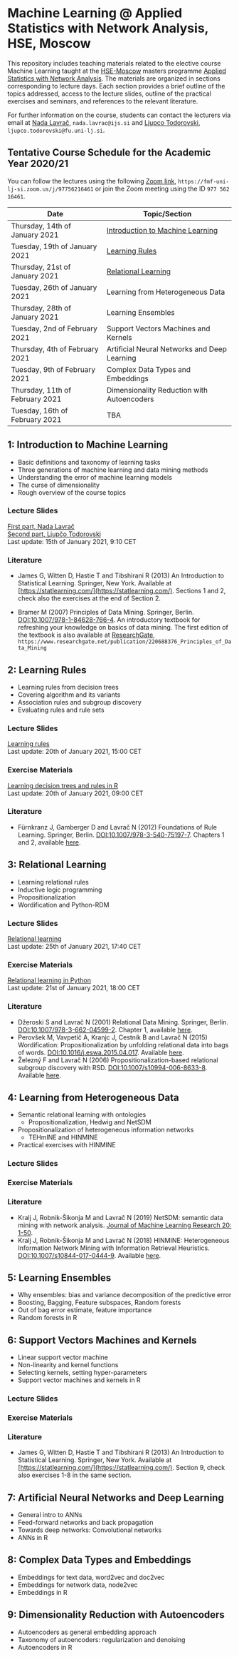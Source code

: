 # Machine Learning @ Applied Statistics with Network Analysis, HSE, Moscow

This repository includes teaching materials related to the elective course Machine Learning taught at the [HSE-Moscow](https://www.hse.ru/en/) masters programme [Applied Statistics with Network Analysis](https://www.hse.ru/en/ma/sna/). The materials are organized in sections corresponding to lecture days. Each section provides a brief outline of the topics addressed, access to the lecture slides, outline of the practical exercises and seminars, and references to the relevant literature.

For further information on the course, students can contact the lecturers via email at [Nada Lavrač](mailto:nada.lavrac@ijs.si), `nada.lavrac@ijs.si` and [Ljupco Todorovski](mailto:ljupco.todorovski@fu.uni-lj.si), `ljupco.todorovski@fu.uni-lj.si`.


## Tentative Course Schedule for the Academic Year 2020/21

You can follow the lectures using the following [Zoom link](https://fmf-uni-lj-si.zoom.us/j/97756216461), `https://fmf-uni-lj-si.zoom.us/j/97756216461` or join the Zoom meeting using the ID `977 562 16461`.

| Date                            | Topic/Section                                         |
|---------------------------------|-------------------------------------------------------|
| Thursday, 14th of January 2021  | [Introduction to Machine Learning](#1-introduction-to-machine-learning) |
| Tuesday, 19th of January 2021   | [Learning Rules](#2-leatning-rules) |
| Thursday, 21st of January 2021  | [Relational Learning](#3-relational-learning) |
| Tuesday, 26th of January 2021   | Learning from Heterogeneous Data |
| Thursday, 28th of January 2021  | Learning Ensembles |
| Tuesday, 2nd of February 2021   | Support Vectors Machines and Kernels |
| Thursday, 4th of February 2021  | Artificial Neural Networks and Deep Learning |
| Tuesday, 9th of February 2021   | Complex Data Types and Embeddings |
| Thursday, 11th of February 2021 | Dimensionality Reduction with Autoencoders |
| Tuesday, 16th of February 2021  | TBA |


## 1: Introduction to Machine Learning
* Basic definitions and taxonomy of learning tasks
* Three generations of machine learning and data mining methods
* Understanding the error of machine learning models
* The curse of dimensionality
* Rough overview of the course topics

### Lecture Slides
[First part, Nada Lavrač](http://kt.ijs.si/~ljupco/lectures/hse-moscow-ml/HSE-01-Introduction-NL.pdf)<BR/>
[Second part, Ljupčo Todorovski](http://kt.ijs.si/~ljupco/lectures/hse-moscow-ml/HSE-01-Introduction-LT.pdf)<BR/>
Last update: 15th of January 2021, 9:10 CET

### Literature
* James G, Witten D, Hastie T and Tibshirani R (2013) An Introduction to Statistical Learning. Springer, New York. Available at [https://statlearning.com/](https://statlearning.com/). Sections 1 and 2, check also the exercises at the end of Section 2.

* Bramer M (2007) Principles of Data Mining. Springer, Berlin. [DOI:10.1007/978-1-84628-766-4](https://doi.org/10.1007/978-1-84628-766-4). An introductory textbook for refreshing your knowledge on basics of data mining. The first edition of the textbook is also available at [ResearchGate](https://www.researchgate.net/publication/220688376_Principles_of_Data_Mining), `https://www.researchgate.net/publication/220688376_Principles_of_Data_Mining`


## 2: Learning Rules
* Learning rules from decision trees
* Covering algorithm and its variants
* Association rules and subgroup discovery
* Evaluating rules and rule sets

### Lecture Slides
[Learning rules](https://kt.ijs.si/~ljupco/lectures/hse-moscow-ml/HSE-02-Rule-Learning-NL.pdf)<BR/>
Last update: 20th of January 2021, 15:00 CET

### Exercise Materials
[Learning decision trees and rules in R](https://kt.ijs.si/~ljupco/lectures/hse-moscow-ml/02/HSE-02-Learning-Rules-LT.nb.html)<BR/>
Last update: 20th of January 2021, 09:00 CET

### Literature
* Fürnkranz J, Gamberger D and Lavrač N (2012) Foundations of Rule Learning. Springer, Berlin. [DOI:10.1007/978-3-540-75197-7](https://doi.org/10.1007/978-3-540-75197-7). Chapters 1 and 2, available [here](https://kt.ijs.si/~ljupco/lectures/hse-moscow-ml/readings/fur-etal-12-foundations-of-rule-learning-chapters-1-2.pdf).


## 3: Relational Learning
* Learning relational rules
* Inductive logic programming
* Propositionalization
* Wordification and Python-RDM

### Lecture Slides
[Relational learning](https://kt.ijs.si/~ljupco/lectures/hse-moscow-ml/HSE-03-Relational-Learning-NL.pdf)<BR/>
Last update: 25th of January 2021, 17:40 CET

### Exercise Materials
[Relational learning in Python](https://kt.ijs.si/~ljupco/lectures/hse-moscow-ml/03/HSE-03-Relational-Learning-LT.zip)<BR/>
Last update: 21st of January 2021, 18:00 CET

### Literature
* Džeroski S and Lavrač N (2001) Relational Data Mining. Springer, Berlin. [DOI:10.1007/978-3-662-04599-2](https://doi.org/10.1007/978-3-662-04599-2). Chapter 1, available [here](https://kt.ijs.si/~ljupco/lectures/hse-moscow-ml/readings/dze-lav-01-intro-to-ilp.pdf).
* Perovšek M, Vavpetič A, Kranjc J, Cestnik B and Lavrač N (2015) Wordification: Propositionalization by unfolding relational data into bags of words. [DOI:10.1016/j.eswa.2015.04.017](http://doi.org/10.1016/j.eswa.2015.04.017). Available [here](https://kt.ijs.si/NadaLavrac/Publications/ESwA-2015-Wordification.pdf).
* Železný F and Lavrač N (2006) Propositionalization-based relational subgroup discovery with RSD. [DOI:10.1007/s10994-006-8633-8](http://doi.org/10.1007/s10994-006-8633-8). Available [here](http://kt.ijs.si/nada_lavrac/Publications/ML-2006-SubgroupDiscoveryWithRSD.pdf).


## 4: Learning from Heterogeneous Data
* Semantic relational learning with ontologies
    + Propositionalization, Hedwig and NetSDM
* Propositionalization of heterogeneous information networks
    + TEHmINE and HINMINE
* Practical exercises with HINMINE

### Lecture Slides


### Exercise Materials


### Literature
* Kralj J, Robnik-Šikonja M and Lavrač N (2019) NetSDM: semantic data mining with network analysis. [Journal of Machine Learning Research 20: 1-50](https://jmlr.org/papers/v20/17-066.html).
* Kralj J, Robnik-Šikonja M and Lavrač N (2018) HINMINE: Heterogeneous Information Network Mining with Information Retrieval Heuristics. [DOI:10.1007/s10844-017-0444-9](https://doi.org/10.1007/s10844-017-0444-9). Available [here](http://lkm.fri.uni-lj.si/rmarko/papers/Kralj2017-JIIS-preprint.pdf).



## 5: Learning Ensembles
* Why ensembles: bias and variance decomposition of the predictive error
* Boosting, Bagging, Feature subspaces, Random forests
* Out of bag error estimate, feature importance
* Random forests in R


## 6: Support Vectors Machines and Kernels
* Linear support vector machine
* Non-linearity and kernel functions
* Selecting kernels, setting hyper-parameters
* Support vector machines and kernels in R

### Lecture Slides

### Exercise Materials

### Literature
* James G, Witten D, Hastie T and Tibshirani R (2013) An Introduction to Statistical Learning. Springer, New York. Available at [https://statlearning.com/](https://statlearning.com/). Section 9, check also exercises 1-8 in the same section.


## 7: Artificial Neural Networks and Deep Learning
* General intro to ANNs
* Feed-forward networks and back propagation
* Towards deep networks: Convolutional networks
* ANNs in R


## 8: Complex Data Types and Embeddings
* Embeddings for text data, word2vec and doc2vec
* Embeddings for network data, node2vec
* Embeddings in R


## 9: Dimensionality Reduction with Autoencoders
* Autoencoders as general embedding approach
* Taxonomy of autoencoders: regularization and denoising
* Autoencoders in R
